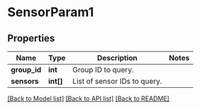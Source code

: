# SensorParam1

## Properties
Name | Type | Description | Notes
------------ | ------------- | ------------- | -------------
**group_id** | **int** | Group ID to query. | 
**sensors** | **int[]** | List of sensor IDs to query. | 

[[Back to Model list]](../README.md#documentation-for-models) [[Back to API list]](../README.md#documentation-for-api-endpoints) [[Back to README]](../README.md)


